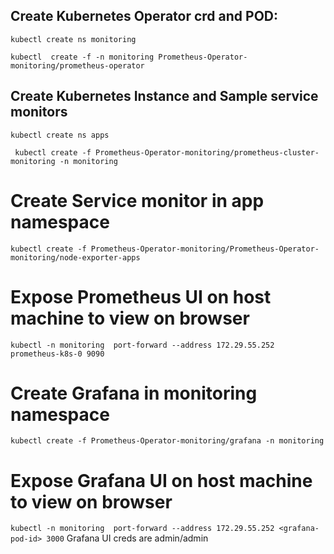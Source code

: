 
## Create Kubernetes Operator crd and POD:

`
  kubectl create ns monitoring
`

`
  kubectl  create -f -n monitoring Prometheus-Operator-monitoring/prometheus-operator
`




## Create Kubernetes Instance and Sample service monitors

`
  kubectl create ns apps
`

` 
  kubectl create -f Prometheus-Operator-monitoring/prometheus-cluster-monitoring -n monitoring
`

# Create Service monitor in app namespace
`
  kubectl create -f Prometheus-Operator-monitoring/Prometheus-Operator-monitoring/node-exporter-apps
`


# Expose Prometheus UI on host machine to view on browser
`
  kubectl -n monitoring  port-forward --address 172.29.55.252 prometheus-k8s-0 9090
`

# Create Grafana in monitoring  namespace
`
  kubectl create -f Prometheus-Operator-monitoring/grafana -n monitoring
`
# Expose Grafana UI on host machine to view on browser
`
  kubectl -n monitoring  port-forward --address 172.29.55.252 <grafana-pod-id> 3000
`
Grafana UI creds are admin/admin
